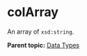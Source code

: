# colArray

An array of `xsd:string`.

**Parent topic:** [Data Types](../data_types/c_data_types.md)

